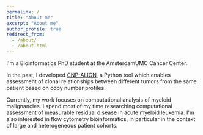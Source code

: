 ```yaml
---
permalink: /
title: "About me"
excerpt: "About me"
author_profile: true
redirect_from: 
  - /about/
  - /about.html
---
```


I'm a Bioinformatics PhD student at the AmsterdamUMC Cancer Center.

In the past, I developed [CNP-ALIGN](https://github.com/timmocking/cnp-align), a Python tool which enables assessment of clonal relationships between different tumors from the same patient based on copy number profiles.

Currently, my work focuses on computational analysis of myeloid malignancies. I spend most of my time researching computational assessment of measurable residual disease in acute myeloid leukemia. I'm also interested in flow cytometry bioinformatics, in particular in the context of large and heterogeneous patient cohorts.